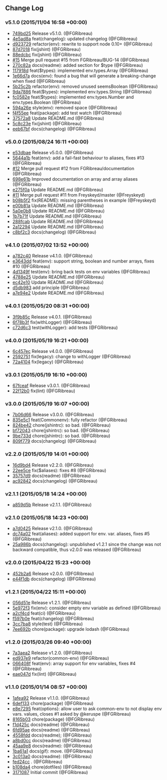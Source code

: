 ## Change Log

### v5.1.0 (2015/11/04 16:58 +00:00)
- [749bd25](https://github.com/FGRibreau/common-env/commit/749bd255ef71d94e97d58e513b22fc99347ee741) Release v5.1.0. (@FGRibreau)
- [4e5ad8a](https://github.com/FGRibreau/common-env/commit/4e5ad8abbfc3d9066aa0e3829866f47314dc843d) feat(changelog): updated changelog (@FGRibreau)
- [d923729](https://github.com/FGRibreau/common-env/commit/d923729f1b086aceaf322c9e4358d3fa32bfcfea) refactor(env): rewrite to support node 0.10+ (@FGRibreau)
- [87d7018](https://github.com/FGRibreau/common-env/commit/87d7018f86712f84b04e1988a7ed55685acff612) fix(jshint) (@FGRibreau)
- [88edcbc](https://github.com/FGRibreau/common-env/commit/88edcbcad512c9e6a1eceb84d0866fabe28c9afa) fix(jshint) (@FGRibreau)
- [#15](https://github.com/fgribreau/common-env/pull/15) Merge pull request #15 from FGRibreau/BUG-14 (@FGRibreau)
- [270c82a](https://github.com/FGRibreau/common-env/commit/270c82aea6569a501d3e2d1258d03677d4913226) docs(readme): added section for $type (@FGRibreau)
- [117918d](https://github.com/FGRibreau/common-env/commit/117918ddda7139afd74e17a6c82f6672c1b054dc) feat($types): implemented env.types.Array (@FGRibreau)
- [1e66d7a](https://github.com/FGRibreau/common-env/commit/1e66d7a6a4c11d1d2118e4ecea76e84003e99d98) docs(env): found a bug that will generate a breaking-change when fixed (@FGRibreau)
- [5b25c2b](https://github.com/FGRibreau/common-env/commit/5b25c2b2576716744ef7fcb5cc1a3a4576cbe808) refactor(env): removed unused seemsBoolean (@FGRibreau)
- [9da7886](https://github.com/FGRibreau/common-env/commit/9da7886d3b034b7e4a7d63c710f8896ab54ce8fb) feat($types): implemented env.types.String (@FGRibreau)
- [fc0582e](https://github.com/FGRibreau/common-env/commit/fc0582e4851d3369051c7fedaf7493dce54606e4) feat($types): implemented env.types.Number and env.types.Boolean (@FGRibreau)
- [594a26e](https://github.com/FGRibreau/common-env/commit/594a26e6c5ce62594ced093c392785007e678de8) style(env): removed space (@FGRibreau)
- [f4f55ee](https://github.com/FGRibreau/common-env/commit/f4f55eeb50037c6260b9bddb5f392c26955d477a) feat(package): add test watch (@FGRibreau)
- [37572a8](https://github.com/FGRibreau/common-env/commit/37572a871e6a007ecd7097b382ce650580b48784) Update README.md (@FGRibreau)
- [5c8c23e](https://github.com/FGRibreau/common-env/commit/5c8c23ee952379df23a329e12dc2671c4be13b57) fix(jshint) (@FGRibreau)
- [eeb67bf](https://github.com/FGRibreau/common-env/commit/eeb67bf28bd0c121d08463c6eaf21f61af9bd9d7) docs(changelog) (@FGRibreau)

### v5.0.0 (2015/08/24 16:11 +00:00)
- [e53dbae](https://github.com/FGRibreau/common-env/commit/e53dbae84e99de457811543834bc72ff779a2780) Release v5.0.0. (@FGRibreau)
- [5644a1b](https://github.com/FGRibreau/common-env/commit/5644a1b4d8f57355c144ec0ecd0b76465fdc7a48) feat(env): add a fail-fast behaviour to aliases, fixes #13 (@FGRibreau)
- [#12](https://github.com/fgribreau/common-env/pull/12) Merge pull request #12 from FGRibreau/documentation (@FGRibreau)
- [698e61b](https://github.com/FGRibreau/common-env/commit/698e61b884a133500950c85c5e7dd13eaf983afc) Improved documentation on array and array aliases (@FGRibreau)
- [e275f0a](https://github.com/FGRibreau/common-env/commit/e275f0ae4141cc359ffdc4c14c25193bdf9246da) Update README.md (@FGRibreau)
- [#11](https://github.com/fgribreau/common-env/pull/11) Merge pull request #11 from Freyskeyd/master (@Freyskeyd)
- [b08b5f2](https://github.com/FGRibreau/common-env/commit/b08b5f272467473f4ac839bfd588bd45bfdadb5a) fix(README): missing parentheses in example (@Freyskeyd)
- [e00b81a](https://github.com/FGRibreau/common-env/commit/e00b81a6afe7e38a694927df870456d71960a597) Update README.md (@FGRibreau)
- [5a0e0b8](https://github.com/FGRibreau/common-env/commit/5a0e0b86a1540c454c7003045a84feab36a505c5) Update README.md (@FGRibreau)
- [1b7b71f](https://github.com/FGRibreau/common-env/commit/1b7b71fab0aabb7742f6da5092e36600f2e1ac0b) Update README.md (@FGRibreau)
- [288fcab](https://github.com/FGRibreau/common-env/commit/288fcab55f18452515a4eea303df2aaef1824a3a) Update README.md (@FGRibreau)
- [2a12294](https://github.com/FGRibreau/common-env/commit/2a1229436d556ac92cc330ca7ec2521458ec095e) Update README.md (@FGRibreau)
- [c8bf2c3](https://github.com/FGRibreau/common-env/commit/c8bf2c351673348e37442467de77aab19f9596b7) docs(changelog) (@FGRibreau)

### v4.1.0 (2015/07/02 13:52 +00:00)
- [a782c40](https://github.com/FGRibreau/common-env/commit/a782c409f3783249f46c833ee50ebba361e2b44e) Release v4.1.0. (@FGRibreau)
- [e3643dd](https://github.com/FGRibreau/common-env/commit/e3643dd381dc962f9f2eec1b40aa0205a7742242) feat(env): support string, boolean and number arrays, fixes #10 (@FGRibreau)
- [4d1349f](https://github.com/FGRibreau/common-env/commit/4d1349fca07d53aa4ac8500227e243fd7dc621a9) test(env): bring back tests on env variables (@FGRibreau)
- [4788e25](https://github.com/FGRibreau/common-env/commit/4788e255434b885b8fd18d7258acba06fb2e3cc5) Update README.md (@FGRibreau)
- [ec42e10](https://github.com/FGRibreau/common-env/commit/ec42e10ef9042328b3f9670595ecf6ffe6fdb17f) Update README.md (@FGRibreau)
- [d5db983](https://github.com/FGRibreau/common-env/commit/d5db9833a5ea4c30488145d9deec654225b21cfa) add principle (@FGRibreau)
- [a7e94e2](https://github.com/FGRibreau/common-env/commit/a7e94e2868c4d9c0cd5c17bcf06b47f76454d251) Update README.md (@FGRibreau)

### v4.0.1 (2015/05/20 08:31 +00:00)
- [3f9b85c](https://github.com/FGRibreau/common-env/commit/3f9b85c9831ca3ded562682a1163360448e92fd0) Release v4.0.1. (@FGRibreau)
- [6f78b3f](https://github.com/FGRibreau/common-env/commit/6f78b3f8ccd0aa26ecba072ef025cf516e6c8722) fix(withLogger) (@FGRibreau)
- [c72d6c3](https://github.com/FGRibreau/common-env/commit/c72d6c3b5bbea57a4e3ee3876de2ff6e115879ee) test(withLogger): add tests (@FGRibreau)

### v4.0.0 (2015/05/19 16:21 +00:00)
- [6c457ec](https://github.com/FGRibreau/common-env/commit/6c457ec66b48b0361ed43bdc5ffce6f00436c082) Release v4.0.0. (@FGRibreau)
- [2592751](https://github.com/FGRibreau/common-env/commit/259275176da5bffb8ae6b0bbeab253d0abec606f) fix(legacy): change to withLogger (@FGRibreau)
- [72a4104](https://github.com/FGRibreau/common-env/commit/72a41048c077da8a7345275c7438ff86b726b1db) fix(legacy) (@FGRibreau)

### v3.0.1 (2015/05/19 16:10 +00:00)
- [67fceaf](https://github.com/FGRibreau/common-env/commit/67fceaf6bc4b41638cb90fbe02e01b234f0bf0ad) Release v3.0.1. (@FGRibreau)
- [22f12b0](https://github.com/FGRibreau/common-env/commit/22f12b078084c750cf40343e4af05dac6aa7bc01) fix(lint) (@FGRibreau)

### v3.0.0 (2015/05/19 16:07 +00:00)
- [7b06d66](https://github.com/FGRibreau/common-env/commit/7b06d66a36bb8aa87be8eb0302592ececefbe2c5) Release v3.0.0. (@FGRibreau)
- [835e5c1](https://github.com/FGRibreau/common-env/commit/835e5c1fbed904160246ab2982da840644e1dfa8) feat(Commonenv): fully refactor (@FGRibreau)
- [824be42](https://github.com/FGRibreau/common-env/commit/824be4299eedf39a816cc53016f964b44eecd540) chore(jshintrc): so bad. (@FGRibreau)
- [bf72043](https://github.com/FGRibreau/common-env/commit/bf72043a5dde1387a0309b5fb0c5b25bc7d9c681) chore(jshintrc): so bad. (@FGRibreau)
- [9be733d](https://github.com/FGRibreau/common-env/commit/9be733d15b9cdbe02ca29f236335e627806d29f0) chore(jshintrc): so bad. (@FGRibreau)
- [809f779](https://github.com/FGRibreau/common-env/commit/809f779c0ca937c8beb1a96750b8f8c4e9a6f6ff) docs(changelog) (@FGRibreau)

### v2.2.0 (2015/05/19 14:01 +00:00)
- [16d9bd4](https://github.com/FGRibreau/common-env/commit/16d9bd4e3138003d0a4168687acca72fd77ef2ee) Release v2.2.0. (@FGRibreau)
- [22ee5ce](https://github.com/FGRibreau/common-env/commit/22ee5ce3c8195361d1dc6687da148ec65092bbb0) fix($aliases): fixes #8 (@FGRibreau)
- [35757d9](https://github.com/FGRibreau/common-env/commit/35757d9e47dd9a7b0bc85b770bcb02d10f08c1ee) docs(readme) (@FGRibreau)
- [ac92842](https://github.com/FGRibreau/common-env/commit/ac92842ea3adae24cef648dcd23da7eba5c4803a) docs(changelog) (@FGRibreau)

### v2.1.1 (2015/05/18 14:24 +00:00)
- [a859d5b](https://github.com/FGRibreau/common-env/commit/a859d5bef45335d64e8afe5800ca5c37c044158b) Release v2.1.1. (@FGRibreau)

### v2.1.0 (2015/05/18 14:23 +00:00)
- [a7d0425](https://github.com/FGRibreau/common-env/commit/a7d0425dc8efe3cc0e2e1040eb03d988bde14cc9) Release v2.1.0. (@FGRibreau)
- [dc74a02](https://github.com/FGRibreau/common-env/commit/dc74a020db0dc2b7b878a1e14c2c60830211e23d) feat(aliases): added support for env. var. aliases, fixes #5 (@FGRibreau)
- [25a986b](https://github.com/FGRibreau/common-env/commit/25a986bfc07ebbad7de136dcea76783c57ea41e5) docs(changelog): unpublished v1.2.1 since the change was not backward compatible, thus v2.0.0 was released (@FGRibreau)

### v2.0.0 (2015/04/22 15:23 +00:00)
- [452b2a6](https://github.com/FGRibreau/common-env/commit/452b2a6a5a0d5213b5e8b4dbd6c3a9d6731b9dba) Release v2.0.0. (@FGRibreau)
- [e44f1db](https://github.com/FGRibreau/common-env/commit/e44f1dbbe62a729f412b9630fd2b3e11810b97e1) docs(changelog) (@FGRibreau)

### v1.2.1 (2015/04/22 15:11 +00:00)
- [056d51e](https://github.com/FGRibreau/common-env/commit/056d51e741c29c7552096e36a70e135fc80432d1) Release v1.2.1. (@FGRibreau)
- [5e972f3](https://github.com/FGRibreau/common-env/commit/5e972f358babe578b81d750a61c8161e47b45609) fix(env): consider empty env variable as defined (@FGRibreau)
- [a2cf4cd](https://github.com/FGRibreau/common-env/commit/a2cf4cd55527ea3c1b0308465a2fe34b7b572ee0) feat(ci) (@FGRibreau)
- [f597b0e](https://github.com/FGRibreau/common-env/commit/f597b0e82d8c0123f32e297169d190d4e3900cbb) feat(changelog) (@FGRibreau)
- [3cc7ba8](https://github.com/FGRibreau/common-env/commit/3cc7ba88a7ac7efa8196fe7f6f3cb668635cd44c) style(test) (@FGRibreau)
- [7ee692b](https://github.com/FGRibreau/common-env/commit/7ee692b9ce7180417d8c28ca084033d605411bfc) chore(package): upgrade lodash (@FGRibreau)

### v1.2.0 (2015/03/26 09:40 +00:00)
- [7a3aea2](https://github.com/FGRibreau/common-env/commit/7a3aea25387d7c72a105fa53c2db5e470a1a83f8) Release v1.2.0. (@FGRibreau)
- [ed937e9](https://github.com/FGRibreau/common-env/commit/ed937e9466f25ea82effcdc49e84efc48a88127d) refactor(common-env) (@FGRibreau)
- [066408f](https://github.com/FGRibreau/common-env/commit/066408f712e06bb3af848ffb030b0cdd6b6ae058) feat(env): array support for env variables, fixes #4 (@FGRibreau)
- [eae047d](https://github.com/FGRibreau/common-env/commit/eae047dd6e13190b306722dfc8c6f134c5129e3d) fix(lint) (@FGRibreau)

### v1.1.0 (2015/01/14 08:57 +00:00)
- [1afea92](https://github.com/FGRibreau/common-env/commit/1afea92aa73fa9af30471decf9a8f46f85377ae9) Release v1.1.0. (@FGRibreau)
- [6def133](https://github.com/FGRibreau/common-env/commit/6def1336be6db9dad890fc1857f8033bf7e67aac) chore(package) (@FGRibreau)
- [e8e7295](https://github.com/FGRibreau/common-env/commit/e8e7295ec153955acb4559abd573f5d220e16d89) feat(options): allow user to ask common-env to not display env vars. values, closes #1 asked by @keruspe (@FGRibreau)
- [8165b03](https://github.com/FGRibreau/common-env/commit/8165b03f126f39d96fce619379e8daa0bc9cd976) chore(package) (@FGRibreau)
- [f1d425c](https://github.com/FGRibreau/common-env/commit/f1d425c14b4b0f1c1e059942e94f16904574d6ca) docs(readme) (@FGRibreau)
- [6fd95ae](https://github.com/FGRibreau/common-env/commit/6fd95ae2002eb4418651368fd9724ba11a626432) docs(readme) (@FGRibreau)
- [4558fdd](https://github.com/FGRibreau/common-env/commit/4558fdd15f5109229f5846e47664a01fc62413e0) docs(readme); (@FGRibreau)
- [a8bd0cc](https://github.com/FGRibreau/common-env/commit/a8bd0ccfd3312c6dd8d93494aad4b96b83a1649d) docs(readme) (@FGRibreau)
- [45aa9e8](https://github.com/FGRibreau/common-env/commit/45aa9e8e107b481bd81de5abf515043be47df98b) docs(readme): (@FGRibreau)
- [1ba61a1](https://github.com/FGRibreau/common-env/commit/1ba61a11fe3b5971f13403566d565dd96b637bab) docs(gif): move. (@FGRibreau)
- [3c013a0](https://github.com/FGRibreau/common-env/commit/3c013a06fbc750e1e65ca9a2009a2aaf33bcdfb2) docs(readme): (@FGRibreau)
- [fed24cc](https://github.com/FGRibreau/common-env/commit/fed24cc843a5bd7142126243b2fc832bc7b805f5) . (@FGRibreau)
- [b108da4](https://github.com/FGRibreau/common-env/commit/b108da450d1439901f252a86fd9fbd89a36ee288) chore(dotfiles) (@FGRibreau)
- [3171087](https://github.com/FGRibreau/common-env/commit/31710872e1338f5fa351d50974ae995b620f7a8a) Initial commit (@FGRibreau)